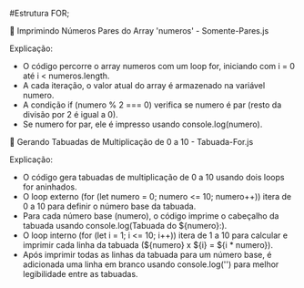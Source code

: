 #Estrutura FOR;

🔂 Imprimindo Números Pares do Array 'numeros' - Somente-Pares.js

Explicação:
 - O código percorre o array numeros com um loop for, iniciando com i = 0 até i < numeros.length.
 - A cada iteração, o valor atual do array é armazenado na variável numero.
 - A condição if (numero % 2 === 0) verifica se numero é par (resto da divisão por 2 é igual a 0).
 - Se numero for par, ele é impresso usando console.log(numero).

 🔢 Gerando Tabuadas de Multiplicação de 0 a 10 - Tabuada-For.js

Explicação:
 - O código gera tabuadas de multiplicação de 0 a 10 usando dois loops for aninhados.
 - O loop externo (for (let numero = 0; numero <= 10; numero++)) itera de 0 a 10 para definir o número base da tabuada.
 - Para cada número base (numero), o código imprime o cabeçalho da tabuada usando console.log(Tabuada do ${numero}:).
 - O loop interno (for (let i = 1; i <= 10; i++)) itera de 1 a 10 para calcular e imprimir cada linha da tabuada (${numero} x ${i} = ${i * numero}).
 - Após imprimir todas as linhas da tabuada para um número base, é adicionada uma linha em branco usando console.log('') para melhor legibilidade entre as tabuadas.